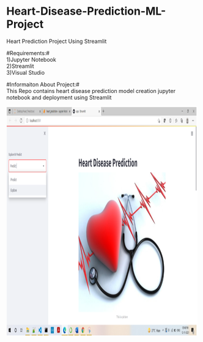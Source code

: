 # Heart-Disease-Prediction-ML-Project
Heart Prediction Project Using Streamlit 

#Requirements:#<br>
1)Jupyter Notebook<br>
2)Streamlit<br>
3)Visual Studio<br> 

#Informaiton About Project:#<br>
This Repo contains heart disease prediction model creation jupyter notebook and deployment using Streamlit<br>

<img src="https://github.com/ayodhyasathe16/Heart-Disease-Prediction-ML-Project/blob/main/Index.PNG" alt="Index_Page" width="500" height="600">






